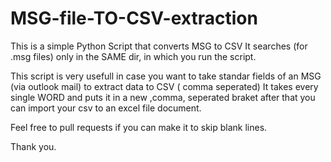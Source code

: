 # MSG-file-TO-CSV-extraction
This is a simple Python Script that converts MSG to CSV 
It searches (for .msg files) only in the SAME dir, in which you run the script.

This script is very usefull in case you want to take standar fields of an MSG (via outlook mail) to extract data to CSV ( comma seperated)
It takes every single WORD and puts it in a new ,comma, seperated braket
after that you can import your csv to an excel file document.

Feel free to pull requests if you can make it to skip blank lines.

Thank you.
